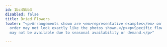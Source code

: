 ```yaml
---
id: 1bc45bb3
disabled: false
title: Dried Flowers
footer: "<p>Arrangements shown are <em>representative examples</em> only.</p><p>Your
  order may not look exactly like the photos shown.</p><p>Specific flowers and colours
  may not be available due to seasonal availability or demand.</p>"

---
```

